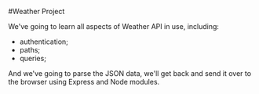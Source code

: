 #Weather Project

We've going to learn all aspects of Weather API in use, including:

- authentication;
- paths;
- queries;

And we've going to parse the JSON data, we'll get back and send it over to the browser using Express and Node modules.
